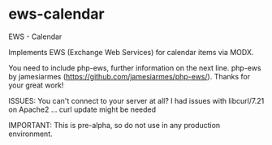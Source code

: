ews-calendar
============

EWS - Calendar

Implements EWS (Exchange Web Services) for calendar items via MODX.

You need to include php-ews, further information on the next line.
php-ews by jamesiarmes (https://github.com/jamesiarmes/php-ews/). Thanks for your great work!

ISSUES:
You can't connect to your server at all? I had issues with libcurl/7.21 on Apache2 ... curl update might be needed


IMPORTANT: This is pre-alpha, so do not use in any production environment.